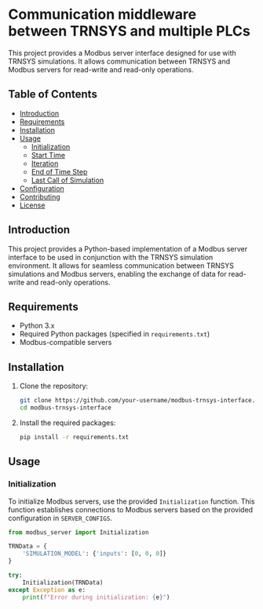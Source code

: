 # Communication middleware between TRNSYS and multiple PLCs

This project provides a Modbus server interface designed for use with TRNSYS simulations. It allows communication between TRNSYS and Modbus servers for read-write and read-only operations.

## Table of Contents

- [Introduction](#introduction)
- [Requirements](#requirements)
- [Installation](#installation)
- [Usage](#usage)
  - [Initialization](#initialization)
  - [Start Time](#start-time)
  - [Iteration](#iteration)
  - [End of Time Step](#end-of-time-step)
  - [Last Call of Simulation](#last-call-of-simulation)
- [Configuration](#configuration)
- [Contributing](#contributing)
- [License](#license)

## Introduction

This project provides a Python-based implementation of a Modbus server interface to be used in conjunction with the TRNSYS simulation environment. It allows for seamless communication between TRNSYS simulations and Modbus servers, enabling the exchange of data for read-write and read-only operations.

## Requirements

- Python 3.x
- Required Python packages (specified in `requirements.txt`)
- Modbus-compatible servers

## Installation

1. Clone the repository:

    ```bash
    git clone https://github.com/your-username/modbus-trnsys-interface.git
    cd modbus-trnsys-interface
    ```

2. Install the required packages:

    ```bash
    pip install -r requirements.txt
    ```

## Usage

### Initialization

To initialize Modbus servers, use the provided `Initialization` function. This function establishes connections to Modbus servers based on the provided configuration in `SERVER_CONFIGS`.

```python
from modbus_server import Initialization

TRNData = {
    'SIMULATION_MODEL': {'inputs': [0, 0, 0]}
}

try:
    Initialization(TRNData)
except Exception as e:
    print(f"Error during initialization: {e}")
